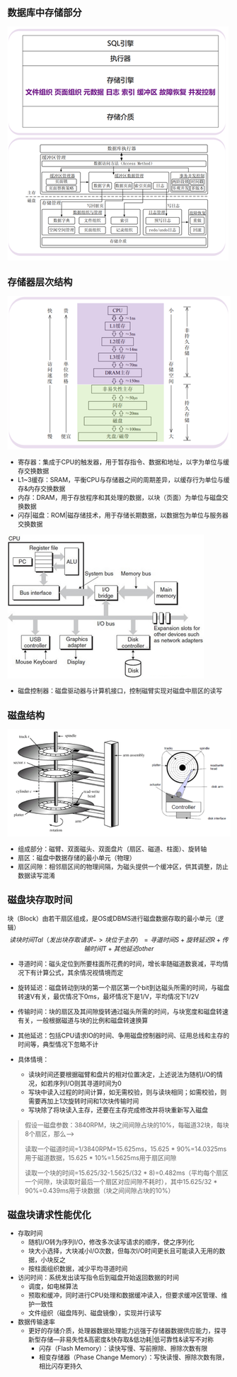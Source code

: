 ## 数据库中存储部分

![数据库中存储部分](./img/数据库中存储部分.png)



## 存储器层次结构

![存储器层次结构](./img/存储器层次结构.png)

- 寄存器：集成于CPU的触发器，用于暂存指令、数据和地址，以字为单位与缓存交换数据
- L1~3缓存：SRAM，平衡CPU与存储器之间的周期差异，以缓存行为单位与缓存&内存交换数据
- 内存：DRAM，用于存放程序和其处理的数据，以块（页面）为单位与磁盘交换数据
- 闪存|磁盘：ROM|磁存储技术，用于存储长期数据，以数据包为单位与服务器交换数据

![计算机系统结构](./img/计算机系统结构.png)

- 磁盘控制器：磁盘驱动器与计算机接口，控制磁臂实现对磁盘中扇区的读写



## 磁盘结构

![磁盘结构](./img/磁盘结构.png)

- 组成部分：磁臂、双面磁头、双面盘片（扇区、磁道、柱面）、旋转轴
- 扇区：磁盘中数据存储的最小单元（物理）
- 扇区间隙：相邻扇区间的物理间隔，为磁头提供一个缓冲区，供其调整，防止数据读写混淆



## 磁盘块存取时间

块（Block）由若干扇区组成，是OS或DBMS进行磁盘数据存取的最小单元（逻辑）
$$
读块时间Tal（发出块存取请求->块位于主存）=寻道时间S+旋转延迟R+传输时间T+其他延迟other
$$

- 寻道时间：磁头定位到所要柱面所花费的时间，增长率随磁道数衰减，平均情况下有计算公式，其余情况视情境而定
- 旋转延迟：磁盘转动到块的第一个扇区第一个bit到达磁头所需的时间，与磁盘转速V有关，最优情况下0ms，最坏情况下是1/V，平均情况下1/2V
- 传输时间：块的扇区及其间隙旋转通过磁头所需的时间，与块宽度和磁盘转速有关，一般根据磁道与块的比例和磁盘转速换算

- 其他延迟：包括CPU请求IO的时间、争用磁盘控制器时间、征用总线和主存的时间等，典型情况下忽略不计

- 具体情境：
  - 读块时间还要根据磁臂和盘片的相对位置决定，上述说法为随机I/O的情况，如若序列I/O则其寻道时间为0
  - 写块中读入过程的时间计算，如无需校验，则与读块相同；如需校验，则需要再加上1次旋转时间和1次块传输时间
  - 写块除了将块读入主存，还要在主存完成修改并将块重新写入磁盘

> 假设一磁盘参数：3840RPM，块之间间隙占块的10%，每磁道32块，每块8个扇区，那么—>
>
> 读取一个磁道时间=1/3840RPM=15.625ms，15.625 * 90%=14.0325ms用于磁道数据，15.625 * 10%=1.5625ms用于扇区间隙
>
> 读取一个块的时间=15.625/32-1.5625/(32 * 8)=0.482ms（平均每个扇区一个间隙，块读取时最后一个扇区对应间隙不耗时），其中15.625/32 * 90%=0.439ms用于块数据（块之间间隙占块的10%）



## 磁盘块请求性能优化

- 存取时间
  - 随机I/O转为序列I/O，修改多次读写请求的顺序，使之序列化
  - 块大小选择，大块减小I/O次数，但每次I/O时间更长且可能读入无用的数据，小块反之
  - 按柱面组织数据，减少平均寻道时间
- 访问时间：系统发出读写指令后到磁盘开始返回数据的时间
  - 调度，如电梯算法
  - 预取和缓冲，同时进行CPU处理和数据缓冲读入，但要求缓冲区管理、维护一致性
  - 文件组织（磁盘阵列、磁盘镜像），实现并行读写
- 数据传输速率
  - 更好的存储介质，处理器数据处理能力远强于存储器数据供应能力，探寻新型存储—非易失性&高密度&快存取&低功耗|低可靠性&读写不对称
    - 闪存（Flash Memory）：读快写慢、写前擦除、擦除次数有限
    - 相变存储器（Phase Change Memory）：写快读慢、擦除次数有限，相比闪存更持久





